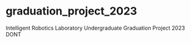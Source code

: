 # graduation_project_2023
Intelligent Robotics Laboratory Undergraduate Graduation Project 2023 DONT
